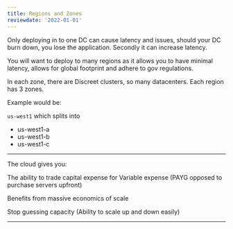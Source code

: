 ```yaml
---
title: Regions and Zones
reviewdate: '2022-01-01'
---
```



Only deploying in to one DC can cause latency and issues, should your DC burn down, you lose the application. Secondly it can increase latency.

You will want to deploy to many regions as it allows you to have minimal latency, allows for global footprint and adhere to gov regulations.



In each zone, there are Discreet clusters, so many datacenters. Each region has 3 zones.

Example would be:

`us-west1` which splits into

* us-west1-a
* us-west1-b
* us-west1-c



---

The cloud gives you:

The ability to trade capital expense for Variable expense (PAYG opposed to purchase servers upfront)

Benefits from massive economics of scale

Stop guessing capacity (Ability to scale up and down easily)

---
